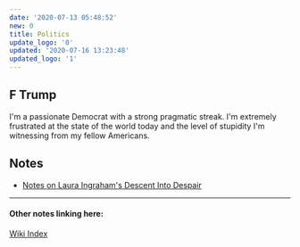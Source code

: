 ```yaml
---
date: '2020-07-13 05:48:52'
new: 0
title: Politics
update_logo: '0'
updated: '2020-07-16 13:23:48'
updated_logo: '1'
---
```

## F Trump
I'm a passionate Democrat with a strong pragmatic streak. I'm extremely
frustrated at the state of the world today and the level of stupidity I'm
witnessing from my fellow Americans.

## Notes
* [Notes on Laura Ingraham's Descent Into Despair](/Notes-on-Laura-Ingraham's-Descent-Into-Despair)

---
#### Other notes linking here:

[Wiki Index](/index/)
